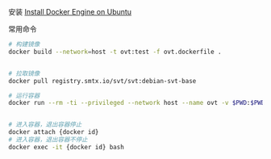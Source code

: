安装
[Install Docker Engine on Ubuntu](https://docs.docker.com/engine/install/ubuntu/)

常用命令
```bash
# 构建镜像
docker build --network=host -t ovt:test -f ovt.dockerfile .


# 拉取镜像
docker pull registry.smtx.io/svt/svt:debian-svt-base

# 运行容器
docker run --rm -ti --privileged --network host --name ovt -v $PWD:$PWD -w $PWD ovt:test /bin/bash


# 进入容器，退出容器停止
docker attach {docker id}
# 进入容器，退出容器不停止
docker exec -it {docker id} bash
```
